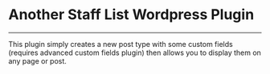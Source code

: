 # Another Staff List Wordpress Plugin
----
This plugin simply creates a new post type with some custom fields (requires advanced custom fields plugin) then allows you to display them on any page or post. 
